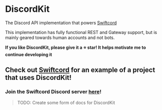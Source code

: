 # DiscordKit

The Discord API implementation that powers [Swiftcord](https://github.com/SwiftcordApp/Swiftcord)

This implementation has fully functional REST and Gateway
support, but is mainly geared towards human accounts and not bots.

**If you like DiscordKit, please give it a ⭐ star! It helps motivate
me to continue developing it**

## Check out [Swiftcord](https://github.com/SwiftcordApp/Swiftcord) for an example of a project that uses DiscordKit!

### Join the Swiftcord Discord server [here](https://discord.gg/he7n6MGDXS)!

> TODO: Create some form of docs for DiscordKit
